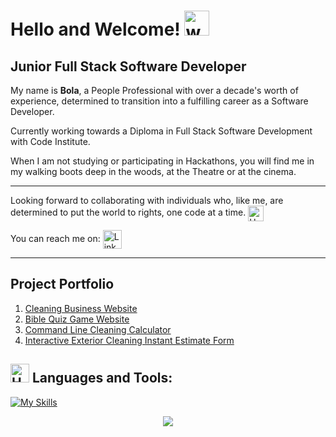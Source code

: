 # Hello and Welcome! <img src="https://user-images.githubusercontent.com/72663882/171687151-bb31c996-c9d2-49c8-b593-734946893b23.gif" alt="waving hand gif" aria-hidden="true" width="40" />

<h2>Junior Full Stack Software Developer</h2>

My name is **Bola**, a People Professional with over a decade's worth of experience, determined to transition into a fulfilling career as a Software Developer.

Currently working towards a Diploma in Full Stack Software Development with Code Institute.

When I am not studying or participating in Hackathons, you will find me in my walking boots deep in the woods, at the Theatre or at the cinema.

*******

Looking forward to collaborating with individuals who, like me, are determined to put the world to rights, one code at a time. <img src="https://raw.githubusercontent.com/Tarikul-Islam-Anik/Animated-Fluent-Emojis/master/Emojis/Hand%20gestures/Handshake.png" alt="Handshake" width="25" height="25" align="center" />

You can reach me on: <a href="https://www.linkedin.com/in/bola-akinmarin"><img  alt="LinkedIn" title="LinkedIn" src="https://img.shields.io/static/v1?message=LinkedIn&logo=linkedin&label=&color=0077B5&logoColor=white&labelColor=&style=for-the-badge" height="30" align="center" /></a>

[- Currently working on Exterior Cleaning Business Interactive Estimate Form <a href="https://bakinmarin.github.io/dec-quote-calculator/"></a>]::

*******
 
## Project Portfolio

 1. [Cleaning Business Website](https://bakinmarin.github.io/the-cleaning-hack/)
 2. [Bible Quiz Game Website](https://bakinmarin.github.io/bible-quiz-game/)
 3. [Command Line Cleaning Calculator](https://the-cleaning-hack-calculator-7f6b677fafbc.herokuapp.com/)
 4. [Interactive Exterior Cleaning Instant Estimate Form](https://bakinmarin.github.io/dec-quote-calculator/)

## <img src="https://raw.githubusercontent.com/Tarikul-Islam-Anik/Animated-Fluent-Emojis/master/Emojis/Objects/Hammer%20and%20Wrench.png" alt="Hammer and Wrench" width="30" height="30" /> **Languages and Tools:**  
[![My Skills](https://skillicons.dev/icons?i=html,css,javascript,git,github,python,stackoverflow&perline=13)](#)

<p align="center">
     <img src="https://capsule-render.vercel.app/api?type=waving&color=gradient&height=100&section=footer"/>
</p>

<!---
BAkinmarin/BAkinmarin is a ✨ special ✨ repository because its `README.md` (this file) appears on your GitHub profile.
You can click the Preview link to take a look at your changes.
--->
